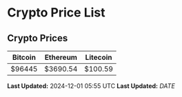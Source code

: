 # Crypto Price List

## Crypto Prices
| Bitcoin | Ethereum | Litecoin |
| ------- | -------- | -------- |
| $96445 | $3690.54 | $100.59 |
**Last Updated:** 2024-12-01 05:55 UTC
**Last Updated:** $DATE$
